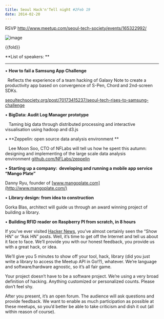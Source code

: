```yaml
---
title: Seoul Hack'n'Te­ll night #2Feb 19
date: 2014-02-20
---
```


RSVP <http://www.meetup.com/seoul-tech-society/events/165322992/>

![image]({{images}}/hack-tell-2.jpg)

{{fold}}

**List of speakers: **

****

• **How to fail a Samsung App Challenge** 

  Reflects the experience of a team hacking of Galaxy Note to create a
productivity app based on convergence of S-Pen, Chord and 2nd-screen
SDKs. 

[seoultechsociety.org/post/70173415237/seoul-tech-rises-to-samsung-challenge](http://seoultechsociety.org/post/70173415237/seoul-tech-rises-to-samsung-challenge)

• **BigData: Audit Log Manager prototype**

   Taming big data through distributed processing and interactive
visualisation using hadoop and d3.js

• **Zeppelin: open source data analysis environment **

   Lee Moon Soo, CTO of NFLabs will tell us how he spent this autumn:
designing and implementing of the large scale data analysis
environment [github.com/NFLabs/zeppelin](https://github.com/NFLabs/zeppelin)

• **Starting up a company:  developing and running a mobile app service
“Mango Plate”**

Danny Ryu, founder of [www.mangoplate.com](http://www.mangoplate.com/)

• **Library design: from idea to construction**

Gorka Blas, architect will guide us through an award winning project of
building a library. 

• **Building RFID reader on Raspberry PI from scratch, in 8 hours**  

If you’ve ever visited [Hacker News](http://news.ycombinator.com/),
you’ve almost certainly seen the “Show HN” or “Ask HN” posts. Well, it’s
time to get off the Internet and tell us about it face to face. We’ll
provide you with our honest feedback, you provide us with a great hack,
or idea.

We’ll give you 5 minutes to show off your tool, hack, library (did you
just write a library to access the Meetup API in Go!?), whatever. We’re
language and software/hardware agnostic, so it’s all fair game.

Your project doesn’t have to be a software project. We’re using a very
broad definition of hacking. Anything customized or personalized counts.
Please don’t feel shy.

After you present, it’s an open forum. The audience will ask questions
and provide feedback. We want to enable as much participation as
possible at these meetups, so you’d better be able to take criticism and
dish it out (all within reason of course).


